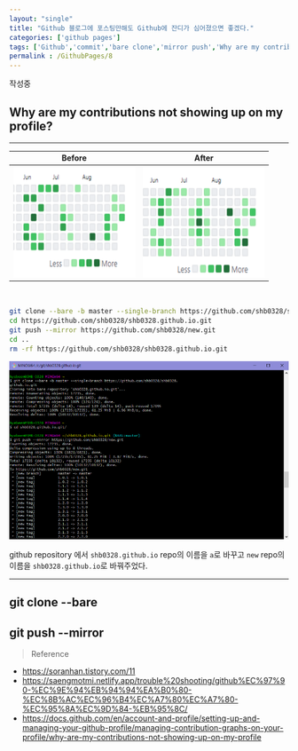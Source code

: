 ```yaml
---
layout: "single"
title: "Github 블로그에 포스팅만해도 Github에 잔디가 심어졌으면 좋겠다."
categories: ['github pages']
tags: ['Github','commit','bare clone','mirror push','Why are my contributions not showing up on my profile?']
permalink : /GithubPages/8
---
```


작성중

## Why are my contributions not showing up on my profile?

-----

| Before | After |
| --- | --- |
|<img src="/assets/images/210908003951.png" width="220px" height="200px">|<img src="/assets/images/210908010358.png" width="220px" height="200px">|

<br>

```bash
git clone --bare -b master --single-branch https://github.com/shb0328/shb0328.github.io.git
cd https://github.com/shb0328/shb0328.github.io.git
git push --mirror https://github.com/shb0328/new.git
cd ..
rm -rf https://github.com/shb0328/shb0328.github.io.git
```

![210908005039.png](/assets/images/210908005039.png)

github repository 에서 `shb0328.github.io` repo의 이름을 `a`로 바꾸고 `new` repo의 이름을 `shb0328.github.io`로 바꿔주었다.

-----

## git clone --bare

## git push --mirror

>Reference
- https://soranhan.tistory.com/11
- https://saengmotmi.netlify.app/trouble%20shooting/github%EC%97%90-%EC%9E%94%EB%94%94%EA%B0%80-%EC%8B%AC%EC%96%B4%EC%A7%80%EC%A7%80-%EC%95%8A%EC%9D%84-%EB%95%8C/
- https://docs.github.com/en/account-and-profile/setting-up-and-managing-your-github-profile/managing-contribution-graphs-on-your-profile/why-are-my-contributions-not-showing-up-on-my-profile